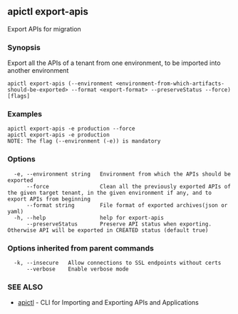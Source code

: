 ## apictl export-apis

Export APIs for migration

### Synopsis

Export all the APIs of a tenant from one environment, to be imported into another environment

```
apictl export-apis (--environment <environment-from-which-artifacts-should-be-exported> --format <export-format> --preserveStatus --force) [flags]
```

### Examples

```
apictl export-apis -e production --force
apictl export-apis -e production
NOTE: The flag (--environment (-e)) is mandatory
```

### Options

```
  -e, --environment string   Environment from which the APIs should be exported
      --force                Clean all the previously exported APIs of the given target tenant, in the given environment if any, and to export APIs from beginning
      --format string        File format of exported archives(json or yaml)
  -h, --help                 help for export-apis
      --preserveStatus       Preserve API status when exporting. Otherwise API will be exported in CREATED status (default true)
```

### Options inherited from parent commands

```
  -k, --insecure   Allow connections to SSL endpoints without certs
      --verbose    Enable verbose mode
```

### SEE ALSO

* [apictl](apictl.md)	 - CLI for Importing and Exporting APIs and Applications

